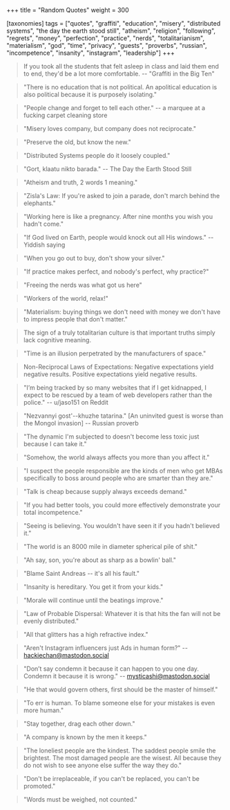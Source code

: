+++
title = "Random Quotes"
weight = 300

[taxonomies]
tags = ["quotes", "graffiti", "education", "misery", "distributed systems",
"the day the earth stood still", "atheism", "religion", "following",
"regrets", "money", "perfection", "practice", "nerds", "totalitarianism",
"materialism", "god", "time", "privacy", "guests", "proverbs", "russian",
"incompetence", "insanity", "instagram", "leadership"]
+++

> If you took all the students that felt asleep in class and laid them end to
> end, they'd be a lot more comfortable.
-- "Graffiti in the Big Ten"

> "There is no education that is not political. An apolitical education is
> also political because it is purposely isolating."

> "People change and forget to tell each other."
-- a marquee at a fucking carpet cleaning store

> "Misery loves company, but company does not reciprocate."

> "Preserve the old, but know the new."

> "Distributed Systems people do it loosely coupled."

> "Gort, klaatu nikto barada."
-- The Day the Earth Stood Still

> "Atheism and truth, 2 words 1 meaning."

> "Zisla's Law:
> If you're asked to join a parade, don't march behind the elephants."

> "Working here is like a pregnancy. After nine months you wish you hadn't
> come."

> "If God lived on Earth, people would knock out all His windows."
-- Yiddish saying

> "When you go out to buy, don't show your silver."

> "If practice makes perfect, and nobody's perfect, why practice?"

> "Freeing the nerds was what got us here"

> "Workers of the world, relax!"

> "Materialism: buying things we don't need with money we don't have to
> impress people that don't matter."

> The sign of a truly totalitarian culture is that important truths simply
> lack cognitive meaning.

> "Time is an illusion perpetrated by the manufacturers of space."

> Non-Reciprocal Laws of Expectations:
> Negative expectations yield negative results.
> Positive expectations yield negative results.

> "I’m being tracked by so many websites that if I get kidnapped, I expect to
> be rescued by a team of web developers rather than the police."
-- u/jaso151 on Reddit

> "Nezvannyi gost'--khuzhe tatarina."
> [An uninvited guest is worse than the Mongol invasion]
-- Russian proverb

> "The dynamic I'm subjected to doesn't become less toxic just because I can
> take it."

> "Somehow, the world always affects you more than you affect it."

> "I suspect the people responsible are the kinds of men who get MBAs
> specifically to boss around people who are smarter than they are."

> "Talk is cheap because supply always exceeds demand."

> "If you had better tools, you could more effectively demonstrate your
> total incompetence."

> "Seeing is believing. You wouldn't have seen it if you hadn't believed it."

> "The world is an 8000 mile in diameter spherical pile of shit."

> "Ah say, son, you're about as sharp as a bowlin' ball."

> "Blame Saint Andreas -- it's all his fault."

> "Insanity is hereditary. You get it from your kids."

> "Morale will continue until the beatings improve."

> "Law of Probable Dispersal:
> Whatever it is that hits the fan will not be evenly distributed."

> "All that glitters has a high refractive index."

> "Aren't Instagram influencers just Ads in human form?"
-- hackiechan@mastodon.social

> "Don’t say condemn it because it can happen to you one day. Condemn it
> because it is wrong."
-- mysticashi@mastodon.social

> "He that would govern others, first should be the master of himself."

> "To err is human.
> To blame someone else for your mistakes is even more human."

> "Stay together, drag each other down."

> "A company is known by the men it keeps."

> "The loneliest people are the kindest. The saddest people smile the
> brightest. The most damaged people are the wisest. All because they do not
> wish to see anyone else suffer the way they do."

> "Don't be irreplaceable, if you can't be replaced, you can't be promoted."

> "Words must be weighed, not counted."
